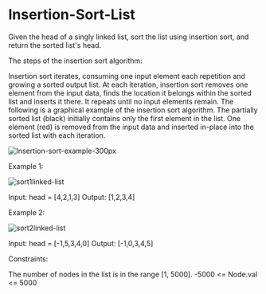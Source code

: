 # Insertion-Sort-List

Given the head of a singly linked list, sort the list using insertion sort, and return the sorted list's head.

The steps of the insertion sort algorithm:

Insertion sort iterates, consuming one input element each repetition and growing a sorted output list.
At each iteration, insertion sort removes one element from the input data, finds the location it belongs within the sorted list and inserts it there.
It repeats until no input elements remain.
The following is a graphical example of the insertion sort algorithm. The partially sorted list (black) initially contains only the first element in the list. One element (red) is removed from the input data and inserted in-place into the sorted list with each iteration.

![Insertion-sort-example-300px](https://user-images.githubusercontent.com/88260025/215275459-2bccb17a-a447-4bbe-91c4-b59eb303b549.gif)

Example 1:

![sort1linked-list](https://user-images.githubusercontent.com/88260025/215275490-7caf52b6-9c1c-4e60-9a44-94ac75a4dd71.jpg)

Input: head = [4,2,1,3]
Output: [1,2,3,4]

Example 2:

![sort2linked-list](https://user-images.githubusercontent.com/88260025/215275516-415283f3-6037-429f-b609-6f609f59efec.jpg)

Input: head = [-1,5,3,4,0]
Output: [-1,0,3,4,5]
 

Constraints:

The number of nodes in the list is in the range [1, 5000].
-5000 <= Node.val <= 5000
